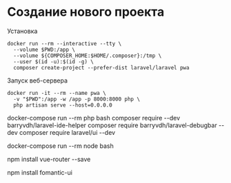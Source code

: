 # Создание нового проекта

Установка
```
docker run --rm --interactive --tty \
  --volume $PWD:/app \
  --volume ${COMPOSER_HOME:$HOME/.composer}:/tmp \
  --user $(id -u):$(id -g) \
  composer create-project --prefer-dist laravel/laravel pwa
```

Запуск веб-сервера
```
docker run -it --rm --name pwa \
  -v "$PWD":/app -w /app -p 8000:8000 php \
  php artisan serve --host=0.0.0.0
```

docker-compose run --rm php bash
composer require --dev barryvdh/laravel-ide-helper
composer require barryvdh/laravel-debugbar --dev
composer require laravel/ui --dev

docker-compose run --rm node bash

npm install vue-router --save


npm install fomantic-ui
